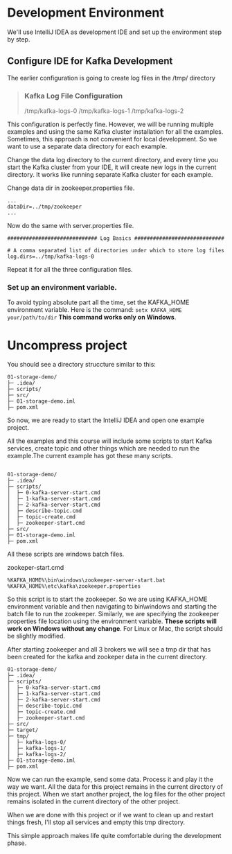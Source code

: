 # Development Environment

We'll use IntelliJ IDEA as development IDE and set up the environment step by step. 

## Configure IDE for Kafka Development

The earlier configuration is going to create log files in the /tmp/ directory
> ### Kafka Log File Configuration
>/tmp/kafka-logs-0
>/tmp/kafka-logs-1
>/tmp/kafka-logs-2

This configuration is perfectly fine. However, we will be running multiple examples and using the same Kafka cluster installation for all the examples. Sometimes, this approach is not convenient for local development. So we want to use a separate data directory for each example.

Change the data log directory to the current directory, and every time you start the Kafka cluster from your IDE, it will create new logs in the current directory. It works like running separate Kafka cluster for each example.

Change data dir in zookeeper.properties file.
```
...
dataDir=../tmp/zookeeper
...
```
Now do the same with server.properties file. 

```
############################# Log Basics #############################

# A comma separated list of directories under which to store log files
log.dirs=../tmp/kafka-logs-0
```
Repeat it for all the three configuration files.

### Set up an environment variable.

 To avoid typing absolute part all the time,  set the KAFKA_HOME environment variable. Here is the command: `setx KAFKA_HOME your/path/to/dir`
 **This command works only on Windows**.

# Uncompress project 
You should see a directory struccture similar to this:
 ```
01-storage-demo/
├─ .idea/
├─ scripts/
├─ src/
├─ 01-storage-demo.iml
├─ pom.xml
 ```
 So now, we are ready to start the IntelliJ IDEA and open one example project.

All the examples and this course will include some scripts to start Kafka services, create topic and other things which are needed to run the example.The current example has got these many scripts. 
```

01-storage-demo/
├─ .idea/
├─ scripts/
│  ├─ 0-kafka-server-start.cmd
│  ├─ 1-kafka-server-start.cmd
│  ├─ 2-kafka-server-start.cmd
│  ├─ describe-topic.cmd
│  ├─ topic-create.cmd
│  ├─ zookeeper-start.cmd
├─ src/
├─ 01-storage-demo.iml
├─ pom.xml
```
All these scripts are windows batch files.

zookeper-start.cmd 
```
%KAFKA_HOME%\bin\windows\zookeeper-server-start.bat %KAFKA_HOME%\etc\kafka\zookeeper.properties
```

So this script is to start the zookeeper. So we are using KAFKA_HOME environment variable and then navigating to bin\windows and starting the batch file to run the zookeeper. Similarly, we are specifying the zookeeper properties file location using the environment variable. **These scripts will work on Windows without any change**. For Linux or Mac, the script should be slightly modified. 

After starting zookeeper and all 3 brokers we will see a tmp dir that has been created for the kafka and zookeper data in the current directory.

```
01-storage-demo/
├─ .idea/
├─ scripts/
│  ├─ 0-kafka-server-start.cmd
│  ├─ 1-kafka-server-start.cmd
│  ├─ 2-kafka-server-start.cmd
│  ├─ describe-topic.cmd
│  ├─ topic-create.cmd
│  ├─ zookeeper-start.cmd
├─ src/
├─ target/
├─ tmp/
│  ├─ kafka-logs-0/
│  ├─ kafka-logs-1/
│  ├─ kafka-logs-2/
├─ 01-storage-demo.iml
├─ pom.xml
```

Now we can run the example, send some data. Process it and play it the way we want. All the data for this project remains in the current directory of this project. When we start another project, the log files for the other project remains isolated in the current directory of the other project.

When we are done with this project or if we want to clean up and restart things fresh, I'll stop all services and empty this tmp directory. 

This simple approach makes life quite comfortable during the development phase.